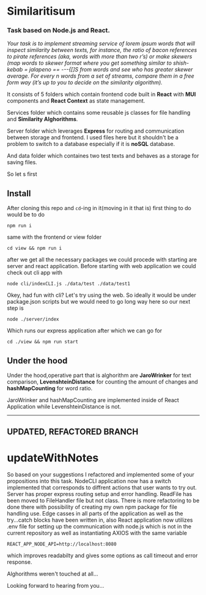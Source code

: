 # Similaritisum 

### Task based on Node.js and React.

*Your task is to implement streaming service of lorem ipsum words that will inspect similarity
between texts, for instance, the ratio of bacon references to pirate references (aka, words
with more than two r’s) or make skewers (map words to skewer format where you get
something similar to shish-kebab = jalapeno == ---{[]S[]([]o[]-- ) from words and see who
has greater skewer average.
For every n words from a set of streams, compare them in a free form way (it’s up to you
to decide on the similarity algorithm).*

It consists of 5 folders which contain frontend code built in **React** with **MUI** components and **React Context** as state management.

Services folder which contains some reusable js classes for file handling and **Similarity Alghorithms**.

Server folder which leverages **Express** for routing and communication between storage and frontend. I used files here but it shouldn't be a problem to switch to a database especially if it is **noSQL** database.

And data folder which containes two test texts and behaves as a storage for saving files.

So let s first 
## Install 

After cloning this repo and `cd`-ing in it(moving in it that is) first thing to do would be to do  
    
    npm run i

same with the frontend or view folder 

    cd view && npm run i

after we get all the necessary packages we could procede with starting are server and react application. Before starting with web application we could check out cli app with

    node cli/indexCLI.js ./data/test ./data/test1


Okey, had fun with cli? Let's try using the web. So ideally it would be under package.json scripts but we would need to go long way here so our next step is 

    node ./server/index 

Which runs our express application after which we can go for 

    cd ./view && npm run start

## Under the hood

Under the hood,operative part that is alghorithm are **JaroWrinker** for text comparison, **LevenshteinDistance** for counting the amount of changes and **hashMapCounting** for word ratio.

JaroWrinker and hashMapCounting are implemented inside of React Application while LevenshteinDistance is not.

---

## UPDATED, REFACTORED BRANCH 
# **updateWithNotes**

So based on your suggestions I refactored and implemented some of your propositions into this task. NodeCLI application now has a switch implemented that corresponds to diffrent actions that user wants to try out. Server has proper express routing setup and error handling. ReadFile has been moved to FileHandler file but not class. There is more refactoring to be done there with possibility of creating my own npm package for file handling use. Edge casses in all parts of the application as well as the try...catch blocks have been written in, also React application now utilizes .env file for setting up the communication with node.js which is not in the current repository as well as instantiating AXIOS with the same variable 

    REACT_APP_NODE_API=http://localhost:8080 
    
which improves readabilty and gives some options as call timeout and error response.

Alghorithms weren't touched at all...

Looking forward to hearing from you...



